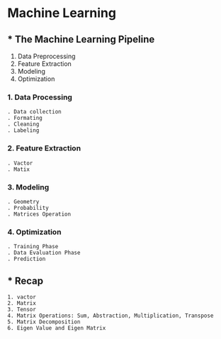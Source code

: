 # Machine Learning
## * The Machine Learning Pipeline

1. Data Preprocessing
2. Feature Extraction
3. Modeling
4. Optimization

### 1. Data Processing

    . Data collection
    . Formating 
    . Cleaning
    . Labeling

 ### 2. Feature Extraction
    . Vactor
    . Matix

### 3. Modeling
    . Geometry
    . Probability
    . Matrices Operation

### 4. Optimization
    . Training Phase
    . Data Evaluation Phase
    . Prediction

## * Recap
    1. vactor
    2. Matrix
    3. Tensor
    4. Matrix Operations: Sum, Abstraction, Multiplication, Transpose
    5. Matrix Decomposition
    6. Eigen Value and Eigen Matrix    


